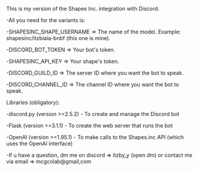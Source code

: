 This is my version of the Shapes Inc. integration with Discord.

-All you need for the variants is:

-SHAPESINC_SHAPE_USERNAME => The name of the model. Example: shapesinc/itzbiaia-bnbf (this one is mine).

-DISCORD_BOT_TOKEN => Your bot's token.

-SHAPESINC_API_KEY => Your shape's token.

-DISCORD_GUILD_ID => The server ID where you want the bot to speak.

-DISCORD_CHANNEL_ID => The channel ID where you want the bot to speak.

Libraries (obligatory):

-discord.py (version >=2.5.2) - To create and manage the Discord bot

-Flask (version >=3.1.1) - To create the web server that runs the bot

-OpenAI (version >=1.95.1) - To make calls to the Shapes.inc API (which uses the OpenAI interface)

-If u have a question, dm me on discord => itzby_y (open dm) or contact me via email => mcgcolab@gmail,com

